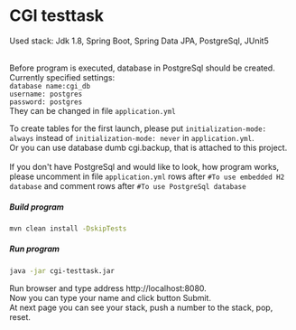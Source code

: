 
# CGI testtask

Used stack: Jdk 1.8, Spring Boot, Spring Data JPA, PostgreSql, JUnit5<br><br>


Before program is executed, database in PostgreSql should be created. <br>
Currently specified settings: <br>
`database name:cgi_db` <br>
`username: postgres` <br>
`password: postgres` <br>
They can be changed in file `application.yml` <br>

To create tables for the first launch, please put `initialization-mode: always` instead of `initialization-mode: never` in `application.yml`.<br>
Or you can use database dumb cgi.backup, that is attached to this project.<br><br>
If you don't have PostgreSql and would like to look, how program works, <br>
please uncomment in file `application.yml` rows after `#To use embedded H2 database` and 
comment rows after `#To use PostgreSql database`



##### Build program
```bash
mvn clean install -DskipTests
```

##### Run program
```bash
java -jar cgi-testtask.jar
```

Run browser and type address http://localhost:8080. <br>
Now you can type your name and click button Submit. <br>
At next page you can see your stack, push a number to the stack, pop, reset.